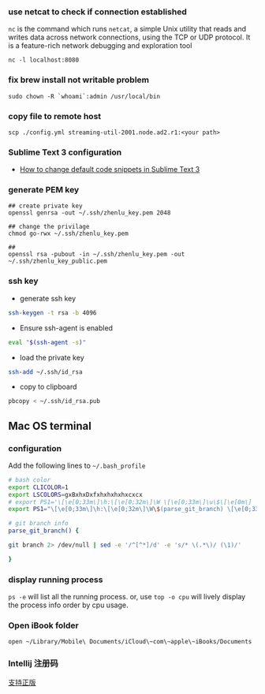 ### use netcat to check if connection established
`nc` is the command which runs `netcat`, a simple Unix utility that reads and writes data across network connections, using the TCP or UDP protocol. It is a feature-rich network debugging and exploration tool
```
nc -l localhost:8080 
```


### fix brew install not writable problem
```
sudo chown -R `whoami`:admin /usr/local/bin
```

### copy file to remote host
```
scp ./config.yml streaming-util-2001.node.ad2.r1:<your path>
```

### Sublime Text 3 configuration
* [How to change default code snippets in Sublime Text 3](http://stackoverflow.com/questions/21190392/how-to-change-default-code-snippets-in-sublime-text-3)

### generate PEM key
```
## create private key
openssl genrsa -out ~/.ssh/zhenlu_key.pem 2048

## change the privilage
chmod go-rwx ~/.ssh/zhenlu_key.pem

##
openssl rsa -pubout -in ~/.ssh/zhenlu_key.pem -out ~/.ssh/zhenlu_key_public.pem
```

### ssh key
* generate ssh key
```bash
ssh-keygen -t rsa -b 4096
```
* Ensure ssh-agent is enabled
```bash
eval "$(ssh-agent -s)"
```

* load the private key
```bash
ssh-add ~/.ssh/id_rsa
```
* copy to clipboard
```bash
pbcopy < ~/.ssh/id_rsa.pub
```

## Mac OS terminal 
### configuration
Add the following lines to `~/.bash_profile`
```bash  
# bash color
export CLICOLOR=1
export LSCOLORS=gxBxhxDxfxhxhxhxhxcxcx
# export PS1='\[\e[0;33m\]\h:\[\e[0;32m\]\W \[\e[0;33m\]\u\$\[\e[0m\] '
export PS1="\[\e[0;33m\]\h:\[\e[0;32m\]\W\$(parse_git_branch) \[\e[0;33m\]\u\$\[\e[0m\] "

# git branch info
parse_git_branch() {

git branch 2> /dev/null | sed -e '/^[^*]/d' -e 's/* \(.*\)/ (\1)/'

}


```
### display running process
`ps -e` will list all the running process.
or, use `top -o cpu` will lively display the process info order by cpu usage.

### Open iBook folder
```bash
open ~/Library/Mobile\ Documents/iCloud\~com\~apple\~iBooks/Documents
```

### Intellij 注册码

[支持正版](http://idea.lanyus.com/)
